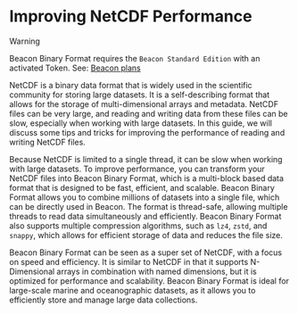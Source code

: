 # Improving NetCDF Performance

> [!WARNING]
> Beacon Binary Format requires the `Beacon Standard Edition` with an activated Token. See: [Beacon plans](https://beacon.maris.nl/plans)

NetCDF is a binary data format that is widely used in the scientific community for storing large datasets. It is a self-describing format that allows for the storage of multi-dimensional arrays and metadata. NetCDF files can be very large, and reading and writing data from these files can be slow, especially when working with large datasets. In this guide, we will discuss some tips and tricks for improving the performance of reading and writing NetCDF files.

Because NetCDF is limited to a single thread, it can be slow when working with large datasets. To improve performance, you can transform your NetCDF files into Beacon Binary Format, which is a multi-block based data format that is designed to be fast, efficient, and scalable. Beacon Binary Format allows you to combine millions of datasets into a single file, which can be directly used in Beacon. The format is thread-safe, allowing multiple threads to read data simultaneously and efficiently. Beacon Binary Format also supports multiple compression algorithms, such as `lz4`, `zstd`, and `snappy`, which allows for efficient storage of data and reduces the file size.

Beacon Binary Format can be seen as a super set of NetCDF, with a focus on speed and efficiency. It is similar to NetCDF in that it supports N-Dimensional arrays in combination with named dimensions, but it is optimized for performance and scalability. Beacon Binary Format is ideal for large-scale marine and oceanographic datasets, as it allows you to efficiently store and manage large data collections.
